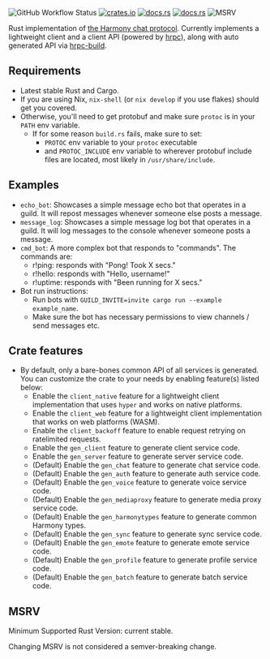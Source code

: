 ![GitHub Workflow Status](https://img.shields.io/github/workflow/status/yusdacra/harmony_rust_sdk/Rust)
[![crates.io](https://img.shields.io/crates/v/harmony_rust_sdk)](https://crates.io/crates/harmony_rust_sdk)
[![docs.rs](https://docs.rs/harmony_rust_sdk/badge.svg)](https://docs.rs/harmony_rust_sdk)
[![docs.rs](https://img.shields.io/badge/docs-master-blue)](https://harmonyapp.io/harmony_rust_sdk)
![MSRV](https://img.shields.io/badge/MSRV-current%20stable-red)

Rust implementation of [the Harmony chat protocol](https://github.com/harmony-development).
Currently implements a lightweight client and a client API (powered by [hrpc](https://crates.io/crates/hrpc)),
along with auto generated API via [hrpc-build](https://crates.io/crates/hrpc-build).

## Requirements

- Latest stable Rust and Cargo.
- If you are using Nix, `nix-shell` (or `nix develop` if you use flakes) should
get you covered.
- Otherwise, you'll need to get protobuf and make sure `protoc` is in your `PATH`
env variable.
  - If for some reason `build.rs` fails, make sure to set:
    - `PROTOC` env variable to your `protoc` executable
    - and `PROTOC_INCLUDE` env variable to wherever protobuf include files are
    located, most likely in `/usr/share/include`.

## Examples

- `echo_bot`: Showcases a simple message echo bot that operates in a guild.
It will repost messages whenever someone else posts a message.
- `message_log`: Showcases a simple message log bot that operates in a guild.
It will log messages to the console whenever someone posts a message.
- `cmd_bot`: A more complex bot that responds to "commands". The commands are:
  - r!ping: responds with "Pong! Took X secs."
  - r!hello: responds with "Hello, username!"
  - r!uptime: responds with "Been running for X secs."
- Bot run instructions:
  - Run bots with `GUILD_INVITE=invite cargo run --example example_name`.
  - Make sure the bot has necessary permissions to view channels / send messages etc.

## Crate features

- By default, only a bare-bones common API of all services is generated. You can
customize the crate to your needs by enabling feature(s) listed below:
  - Enable the `client_native` feature for a lightweight client implementation
  that uses `hyper` and works on native platforms.
  - Enable the `client_web` feature for a lightweight client implementation that
  works on web platforms (WASM).
  - Enable the `client_backoff` feature to enable request retrying on ratelimited
  requests.
  - Enable the `gen_client` feature to generate client service code.
  - Enable the `gen_server` feature to generate server service code.
  - (Default) Enable the `gen_chat` feature to generate chat service code.
  - (Default) Enable the `gen_auth` feature to generate auth service code.
  - (Default) Enable the `gen_voice` feature to generate voice service code.
  - (Default) Enable the `gen_mediaproxy` feature to generate media proxy service code.
  - (Default) Enable the `gen_harmonytypes` feature to generate common Harmony types.
  - (Default) Enable the `gen_sync` feature to generate sync service code.
  - (Default) Enable the `gen_emote` feature to generate emote service code.
  - (Default) Enable the `gen_profile` feature to generate profile service code.
  - (Default) Enable the `gen_batch` feature to generate batch service code.

## MSRV

Minimum Supported Rust Version: current stable.

Changing MSRV is not considered a semver-breaking change.
